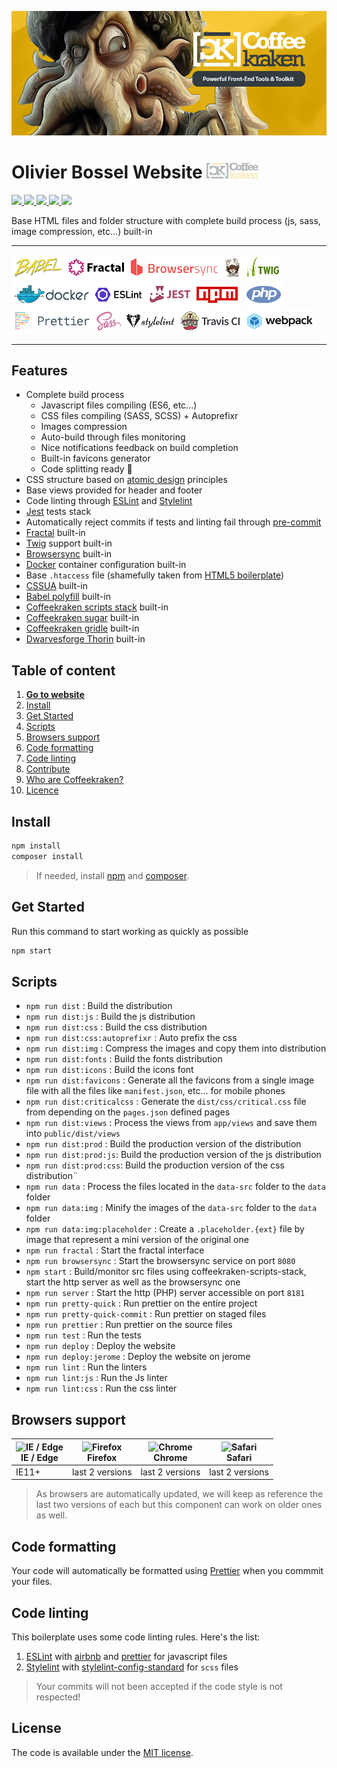 ![Coffeekraken HTML Boilerplate](/.resources/doc-header.jpg)

# Olivier Bossel Website <img src="/.resources/coffeekraken-logo.jpg" height="25px" />

<p>
	<!-- <a href="https://travis-ci.org/coffeekraken/html-boilerplate">
		<img src="https://img.shields.io/travis/coffeekraken/html-boilerplate.svg?style=flat-square" />
	</a> -->
	<!-- <a href="https://www.npmjs.com/package/{package-name}">
		<img src="https://img.shields.io/npm/v/{package-name}.svg?style=flat-square" />
	</a> -->
	<!-- <a href="https://github.com/coffeekraken/html-boilerplate/blob/master/LICENSE.txt">
		<img src="https://img.shields.io/npm/l/{package-name}.svg?style=flat-square" />
	</a> -->
	<!-- <a href="https://github.com/coffeekraken/html-boilerplate">
		<img src="https://img.shields.io/npm/dt/{package-name}.svg?style=flat-square" />
	</a>
	<a href="https://github.com/coffeekraken/html-boilerplate">
		<img src="https://img.shields.io/github/forks/coffeekraken/html-boilerplate.svg?style=social&label=Fork&style=flat-square" />
	</a>
	<a href="https://github.com/coffeekraken/html-boilerplate">
		<img src="https://img.shields.io/github/stars/coffeekraken/html-boilerplate.svg?style=social&label=Star&style=flat-square" />
	</a>-->
  <a href="https://github.com/coffeekraken/html-boilerplate">
    <img src="https://img.shields.io/david/coffeekraken/html-boilerplate.svg?style=flat-square" />
  </a>
  <a href="https://github.com/coffeekraken/html-boilerplate">
    <img src="https://img.shields.io/david/dev/coffeekraken/html-boilerplate.svg?style=flat-square" />
  </a>
  <a href="https://github.com/Coffeekraken/html-boilerplate/blob/master/LICENSE.txt">
    <img src="https://img.shields.io/github/license/mashape/apistatus.svg?style=flat-square" />
  </a>
	<a href="https://twitter.com/coffeekrakenio">
		<img src="https://img.shields.io/twitter/url/http/coffeekrakenio.svg?style=social&style=flat-square" />
	</a>
	<a href="https://coffeekraken.io">
		<img src="https://img.shields.io/twitter/url/http/shields.io.svg?style=flat-square&label=https://coffeekraken.io&colorB=f2bc2b&style=flat-square" />
	</a>
</p>

<p class="lead">Base HTML files and folder structure with complete build process (js, sass, image compression, etc...) built-in</p>

---

<img src="/.resources/babel.png" title="Babel" height="40px" /><img src="/.resources/fractal.png" title="Fractal" height="40px" /><img src="/.resources/browsersync.png" title="Browsersync" height="40px" /><img src="/.resources/composer.png" title="Composer" height="40px" /><img src="/.resources/twig.png" title="Twig" height="40px" /><img src="/.resources/docker.png" title="Docker" height="40px" /><img src="/.resources/eslint.png" title="ESLint" height="40px" /><img src="/.resources/jest.png" title="Jest" height="40px" /><img src="/.resources/npm.png" title="NPM" height="40px" />
<img src="/.resources/php.png" title="PHP" height="40px" /><img src="/.resources/prettier.png" title="Prettier" height="40px" /><img src="/.resources/sass.png" title="Sass" height="40px" /><img src="/.resources/stylelint.png" title="Stylelint" height="40px" /><img src="/.resources/travisci.png" title="Travis CI" height="40px" /><img src="/.resources/webpack.png" title="Webpack" height="40px" />

---

## Features

- Complete build process
  - Javascript files compiling (ES6, etc...)
  - CSS files compiling (SASS, SCSS) + Autoprefixr
  - Images compression
  - Auto-build through files monitoring
  - Nice notifications feedback on build completion
  - Built-in favicons generator
  - Code splitting ready 🍺
- CSS structure based on [atomic design](http://bradfrost.com/blog/post/atomic-web-design/) principles
- Base views provided for header and footer
- Code linting through [ESLint](https://eslint.org/) and [Stylelint](https://stylelint.io/)
- [Jest](https://jestjs.io/) tests stack
- Automatically reject commits if tests and linting fail through [pre-commit](https://www.npmjs.com/package/pre-commit)
- [Fractal](https://fractal.build/) built-in
- [Twig](https://twig.symfony.com/) support built-in
- [Browsersync](https://browsersync.io/) built-in
- [Docker](https://www.docker.com/) container configuration built-in
- Base `.htaccess` file (shamefully taken from [HTML5 boilerplate](https://github.com/h5bp/html5-boilerplate))
- [CSSUA](http://cssuseragent.org/) built-in
- [Babel polyfill](https://babeljs.io/docs/en/babel-polyfill) built-in
- [Coffeekraken scripts stack](https://github.com/coffeekraken/scripts-stack) built-in
- [Coffeekraken sugar](https://github.com/coffeekraken/sugar) built-in
- [Coffeekraken gridle](https://github.com/coffeekraken/gridle) built-in
- [Dwarvesforge Thorin](https://github.com/Dwarvesforge/thorin) built-in

## Table of content

1. **[Go to website](https://coffeekraken.io)**
2. [Install](#readme-install)
3. [Get Started](#readme-get-started)
4. [Scripts](#readme-scripts)
5. [Browsers support](#readme-browsers-support)
6. [Code formatting](#readme-code-formatting)
7. [Code linting](#readme-code-linting)
8. [Contribute](https://github.com/Coffeekraken/coffeekraken/blob/master/contribute.md)
9. [Who are Coffeekraken?](https://github.com/Coffeekraken/coffeekraken/blob/master/who-are-we.md)
10. [Licence](#readme-license)

<a name="readme-install"></a>

## Install

```sh
npm install
composer install
```

> If needed, install [npm](https://www.npmjs.com/get-npm) and [composer](https://getcomposer.org/doc/00-intro.md#globally).

<a name="readme-get-started"></a>

## Get Started

Run this command to start working as quickly as possible

```sh
npm start
```

<a name="readme-scripts"></a>

## Scripts

- `npm run dist` : Build the distribution
- `npm run dist:js` : Build the js distribution
- `npm run dist:css` : Build the css distribution
- `npm run dist:css:autoprefixr` : Auto prefix the css
- `npm run dist:img` : Compress the images and copy them into distribution
- `npm run dist:fonts` : Build the fonts distribution
- `npm run dist:icons` : Build the icons font
- `npm run dist:favicons` : Generate all the favicons from a single image file with all the files like `manifest.json`, etc... for mobile phones
- `npm run dist:criticalcss` : Generate the `dist/css/critical.css` file from depending on the `pages.json` defined pages
- `npm run dist:views` : Process the views from `app/views` and save them into `public/dist/views`
- `npm run dist:prod` : Build the production version of the distribution
- `npm run dist:prod:js`: Build the production version of the js distribution
- `npm run dist:prod:css`: Build the production version of the css distribution¨
- `npm run data` : Process the files located in the `data-src` folder to the `data` folder
- `npm run data:img` : Minify the images of the `data-src` folder to the `data` folder
- `npm run data:img:placeholder` : Create a `.placeholder.{ext}` file by image that represent a mini version of the original one
- `npm run fractal` : Start the fractal interface
- `npm run browsersync` : Start the browsersync service on port `8080`
- `npm start` : Build/monitor src files using coffeekraken-scripts-stack, start the http server as well as the browsersync one
- `npm run server` : Start the http (PHP) server accessible on port `8181`
- `npm run pretty-quick` : Run prettier on the entire project
- `npm run pretty-quick-commit` : Run prettier on staged files
- `npm run prettier` : Run prettier on the source files
- `npm run test` : Run the tests
- `npm run deploy` : Deploy the website
- `npm run deploy:jerome` : Deploy the website on jerome
- `npm run lint` : Run the linters
- `npm run lint:js` : Run the Js linter
- `npm run lint:css` : Run the css linter

<a name="readme-browsers-support"></a>

## Browsers support

| <img src="https://raw.githubusercontent.com/godban/browsers-support-badges/master/src/images/edge.png" alt="IE / Edge" width="16px" height="16px" /></br>IE / Edge | <img src="https://raw.githubusercontent.com/godban/browsers-support-badges/master/src/images/firefox.png" alt="Firefox" width="16px" height="16px" /></br>Firefox | <img src="https://raw.githubusercontent.com/godban/browsers-support-badges/master/src/images/chrome.png" alt="Chrome" width="16px" height="16px" /></br>Chrome | <img src="https://raw.githubusercontent.com/godban/browsers-support-badges/master/src/images/safari.png" alt="Safari" width="16px" height="16px" /></br>Safari |
| ------------------------------------------------------------------------------------------------------------------------------------------------------------------ | ----------------------------------------------------------------------------------------------------------------------------------------------------------------- | -------------------------------------------------------------------------------------------------------------------------------------------------------------- | -------------------------------------------------------------------------------------------------------------------------------------------------------------- |
| IE11+                                                                                                                                                              | last 2 versions                                                                                                                                                   | last 2 versions                                                                                                                                                | last 2 versions                                                                                                                                                |

> As browsers are automatically updated, we will keep as reference the last two versions of each but this component can work on older ones as well.

<a id="readme-code-formatting"></a>

## Code formatting

Your code will automatically be formatted using [Prettier](https://prettier.io/) when you commmit your files.

<a id="readme-code-linting"></a>

## Code linting

This boilerplate uses some code linting rules. Here's the list:

1. [ESLint](https://eslint.org/) with [airbnb](https://www.npmjs.com/package/eslint-config-airbnb) and [prettier](https://github.com/prettier/eslint-config-prettier) for javascript files
2. [Stylelint](https://github.com/stylelint/stylelint) with [stylelint-config-standard](https://github.com/stylelint/stylelint-config-standard) for `scss` files

> Your commits will not been accepted if the code style is not respected!

<a name="readme-license"></a>

## License

The code is available under the [MIT license](LICENSE.txt).
